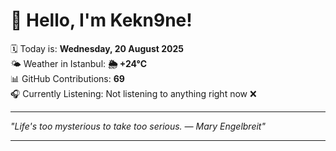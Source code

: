 # 👋 Hello, I'm Kekn9ne!

🗓️ Today is: **Wednesday, 20 August 2025**  
🌤️ Weather in Istanbul: **🌦   +24°C**  
📊 GitHub Contributions: **69**  
🎧 Currently Listening: Not listening to anything right now ❌

---

_"Life's too mysterious to take too serious. — *Mary Engelbreit*"_

---
